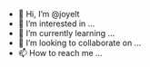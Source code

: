 - 👋 Hi, I’m @joyelt
- 👀 I’m interested in ...
- 🌱 I’m currently learning ...
- 💞️ I’m looking to collaborate on ...
- 📫 How to reach me ...

<!---
joyelt/joyelt is a ✨ special ✨ repository because its `README.md` (this file) appears on your GitHub profile.
You can click the Preview link to take a look at your changes.
--->
